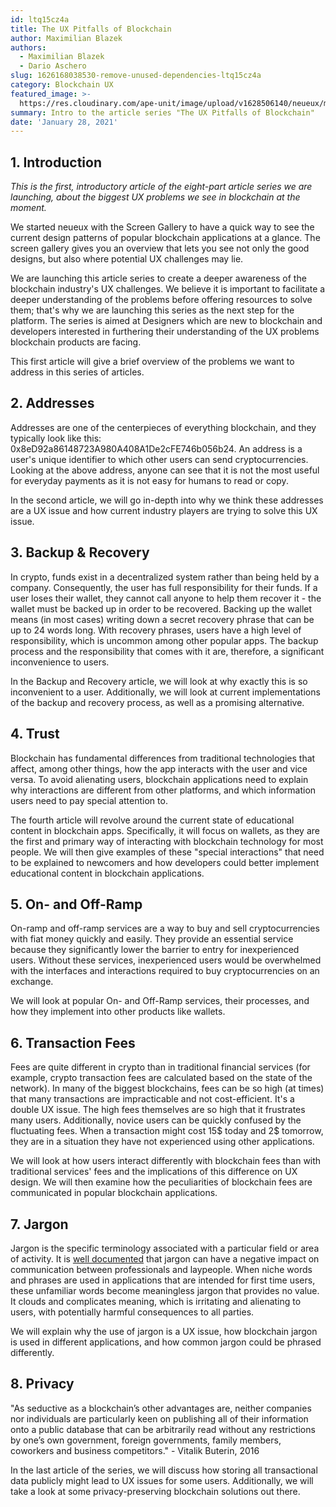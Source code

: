 ```yaml
---
id: ltq15cz4a
title: The UX Pitfalls of Blockchain
author: Maximilian Blazek
authors:
  - Maximilian Blazek
  - Dario Aschero
slug: 1626168038530-remove-unused-dependencies-ltq15cz4a
category: Blockchain UX
featured_image: >-
  https://res.cloudinary.com/ape-unit/image/upload/v1628506140/neueux/media/articles/00_header_image.png
summary: Intro to the article series "The UX Pitfalls of Blockchain"
date: 'January 28, 2021'
---
```

## 1. Introduction

*This is the first, introductory article of the eight-part article series we are launching, about the biggest UX problems we see in blockchain at the moment.*

We started neueux with the Screen Gallery to have a quick way to see the current design patterns of popular blockchain applications at a glance. The screen gallery gives you an overview that lets you see not only the good designs, but also where potential UX challenges may lie.

We are launching this article series to create a deeper awareness of the blockchain industry's UX challenges. We believe it is important to facilitate a deeper understanding of the problems before offering resources to solve them; that's why we are launching this series as the next step for the platform. The series is aimed at Designers which are new to blockchain and developers interested in furthering their understanding of the UX problems blockchain products are facing.

This first article will give a brief overview of the problems we want to address in this series of articles.

## 2. Addresses

Addresses are one of the centerpieces of everything blockchain, and they typically look like this: 0x8eD92a86148723A980A408A1De2cFE746b056b24. An address is a user's unique identifier to which other users can send cryptocurrencies. Looking at the above address, anyone can see that it is not the most useful for everyday payments as it is not easy for humans to read or copy.

In the second article, we will go in-depth into why we think these addresses are a UX issue and how current industry players are trying to solve this UX issue.

## 3. Backup & Recovery

In crypto, funds exist in a decentralized system rather than being held by a company. Consequently, the user has full responsibility for their funds. If a user loses their wallet, they cannot call anyone to help them recover it - the wallet must be backed up in order to be recovered. Backing up the wallet means (in most cases) writing down a secret recovery phrase that can be up to 24 words long.  With recovery phrases, users have a high level of responsibility, which is uncommon among other popular apps. The backup process and the responsibility that comes with it are, therefore, a significant inconvenience to users.

In the Backup and Recovery article, we will look at why exactly this is so inconvenient to a user. Additionally, we will look at current implementations of the backup and recovery process, as well as a promising alternative.

## 4. Trust

Blockchain has fundamental differences from traditional technologies that affect, among other things, how the app interacts with the user and vice versa. To avoid alienating users, blockchain applications need to explain why interactions are different from other platforms, and which information users need to pay special attention to.

The fourth article will revolve around the current state of educational content in blockchain apps. Specifically, it will focus on wallets, as they are the first and primary way of interacting with blockchain technology for most people. We will then give examples of these "special interactions" that need to be explained to newcomers and how developers could better implement educational content in blockchain applications.

## 5. On- and Off-Ramp

On-ramp and off-ramp services are a way to buy and sell cryptocurrencies with fiat money quickly and easily. They provide an essential service because they significantly lower the barrier to entry for inexperienced users. Without these services, inexperienced users would be overwhelmed with the interfaces and interactions required to buy cryptocurrencies on an exchange.

We will look at popular On- and Off-Ramp services, their processes, and how they implement into other products like wallets.

## 6. Transaction Fees

Fees are quite different in crypto than in traditional financial services (for example, crypto transaction fees are calculated based on the state of the network). In many of the biggest blockchains, fees can be so high (at times) that many transactions are impracticable and not cost-efficient. It's a double UX issue. The high fees themselves are so high that it frustrates many users. Additionally, novice users can be quickly confused by the fluctuating fees. When a transaction might cost 15$ today and 2$ tomorrow, they are in a situation they have not experienced using other applications.

We will look at how users interact differently with blockchain fees than with traditional services' fees and the implications of this difference on UX design. We will then examine how the peculiarities of blockchain fees are communicated in popular blockchain applications.

## 7. Jargon

Jargon is the specific terminology associated with a particular field or area of activity. It is [well documented](https://doi.org/10.2190%2FJ8JJ-4YD0-4R00-G5N0) that jargon can have a negative impact on communication between professionals and laypeople. When niche words and phrases are used in applications that are intended for first time users, these unfamiliar words become meaningless jargon that provides no value. It clouds and complicates meaning, which is irritating and alienating to users, with potentially harmful consequences to all parties.

We will explain why the use of jargon is a UX issue, how blockchain jargon is used in different applications, and how common jargon could be phrased differently.

## 8. Privacy

"As seductive as a blockchain’s other advantages are, neither companies 
nor individuals are particularly keen on publishing all of their 
information onto a public database that can be arbitrarily read without 
any restrictions by one’s own government, foreign governments, family 
members, coworkers and business competitors." - Vitalik Buterin, 2016

In the last article of the series, we will discuss how storing all transactional data publicly might lead to UX issues for some users. Additionally, we will take a look at some privacy-preserving blockchain solutions out there.